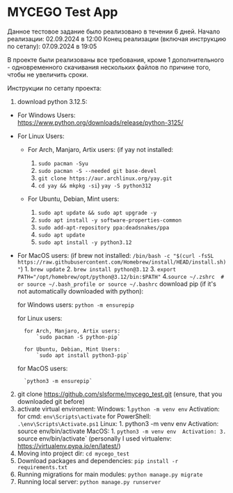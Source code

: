 # MYCEGO Test App

Данное тестовое задание было реализовано в течении 6 дней.
Начало реализации: 02.09.2024 в 12:00
Конец реализации (включая инструкцию по сетапу): 07.09.2024 в 19:05

В проекте были реализованы все требования, кроме 1 дополнительного - одновременного скачивания нескольких файлов по причине того,
чтобы не увеличить сроки. 

Инструкции по сетапу проекта:
1. download python 3.12.5:
- For Windows Users: https://www.python.org/downloads/release/python-3125/
- For Linux Users:

	- For Arch, Manjaro, Artix users:
		 (if yay not installed: 
		 1. `sudo pacman -Syu`
		 2. `sudo pacman -S --needed git base-devel`
		 3. `git clone https://aur.archlinux.org/yay.git`
		 4.  `cd yay && mkpkg -si`)
		`yay -S python312`

	- For Ubuntu, Debian, Mint users: 
		1. `sudo apt update && sudo apt upgrade -y`
		2. `sudo apt install -y software-properties-common`
		3. `sudo add-apt-repository ppa:deadsnakes/ppa`
		4. `sudo apt update`
		5. `sudo apt install -y python3.12`
  
- For MacOS users:
		(if brew not installed: `/bin/bash -c "$(curl -fsSL https://raw.githubusercontent.com/Homebrew/install/HEAD/install.sh)"`)
		1. `brew update`
		2. `brew install python@3.12`
		3. `export PATH="/opt/homebrew/opt/python@3.12/bin:$PATH"`
		4.`source ~/.zshrc  # or source ~/.bash_profile or source ~/.bashrc`
download pip (if it's not automatically downloaded with python):

	for Windows users:
		`python -m ensurepip`

	for Linux users:

		for Arch, Manjaro, Artix users:
			`sudo pacman -S python-pip`
  
		for Ubuntu, Debian, Mint Users:
			`sudo apt install python3-pip`
  
	for MacOS users:

		`python3 -m ensurepip`
  
2. git clone https://github.com/slsforme/mycego_test.git (ensure, that you downloaded git before)
3. activate virtual enviroment:
		Windows:
			1.`python -m venv env`
			Activation:			
			for cmd:
				`env\Scripts\activate`
			for PowerShell:
				`.\env\Scripts\Activate.ps1`
		Linux:
			1. python3 -m venv env
			Activation:
			source env/bin/activate
		MacOS:
			1. `python3 -m venv env 
			Activation:
			3. `source env/bin/activate`
	(personally I used virtualenv: https://virtualenv.pypa.io/en/latest/)
1. Moving into project dir:
	`cd mycego_test`
5. Download packages and dependencies:
	`pip install -r requirements.txt`
6. Running migrations for main modules:
	`python manage.py migrate`
7. Running local server: 
    `python manage.py runserver`

	 




